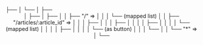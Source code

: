 <App>
├── <UserProvider>
│   └── <BrowserRouter>
│       ├── <Header />
│       ├── <NavBar />
│       ├── <Routes>
│       │   ├── "/" => <HomePage>
│       │   │         └── <ArticleCard /> (mapped list)
│       │   ├── "/articles/:article_id" => <ArticleView>
│       │   │         ├── <VoteButtons />
│       │   │         ├── <Comments>
│       │   │         │     ├── <AddComment />
│       │   │         │     └── <CommentCard /> (mapped list)
│       │   │         │           ├── <DeleteCommentButton />
│       │   │         │           └── <CancelIcon /> (as button)
│       │   │         └── <CommentForm />
│       │   └── "*" => <ErrorPage />
│       └── <Footer />



